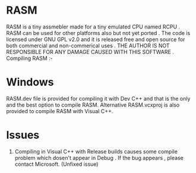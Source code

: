 # RASM

RASM is a tiny assmebler made for a tiny emulated CPU named RCPU . RASM can be used for other platforms also but not yet ported .
The code is licensed under GNU GPL v2.0 and it is released free and open source for both commercial and non-commerical uses .
THE AUTHOR IS NOT RESPONSIBLE FOR ANY DAMAGE CAUSED WITH THIS SOFTWARE . Compiling RASM :-

Windows
=======
RASM.dev file is provided for compiling it with Dev C++ and that is the only and the best option to compile RASM.
Alternative RASM.vcxproj is also provided to compile RASM with Visual C++.

Issues
=======
1. Compiling in Visual C++ with Release builds causes some compile problem which dosen't appear in Debug . If the bug appears , please contact Microsoft. (Unfixed issue)
